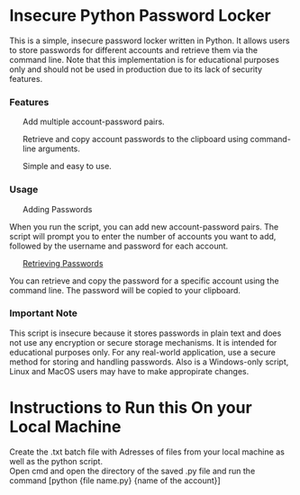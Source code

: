 <H1>Insecure Python Password Locker</H1>
<p>
This is a simple, insecure password locker written in Python. It allows users to store passwords for different accounts and retrieve them via the command line. Note that this implementation is for educational purposes only and should not be used in production due to its lack of security features.
</p>
<H3>Features</H3>
<ul>Add multiple account-password pairs.</ul>
<ul>Retrieve and copy account passwords to the clipboard using command-line arguments.</ul>
<ul>Simple and easy to use.</ul>
<H3>Usage</H3>
<ul><u></u>Adding Passwords</u></ul>
<p>When you run the script, you can add new account-password pairs. The script will prompt you to enter the number of accounts you want to add, followed by the username and password for each account.</p>
<ul><u>Retrieving Passwords</u></ul>
<p>You can retrieve and copy the password for a specific account using the command line. The password will be copied to your clipboard.</p>
<H3>Important Note</H3>
<p>This script is insecure because it stores passwords in plain text and does not use any encryption or secure storage mechanisms. It is intended for educational purposes only. For any real-world application, use a secure method for storing and handling passwords. Also is a Windows-only script, Linux and MacOS users may have to make appropirate changes.</p>

<H1>Instructions to Run this On your Local Machine</H1>
<p>Create the .txt batch file with Adresses of files from your local machine as well as the python script.<br> Open cmd and open the directory of the saved .py file and run the command [python {file name.py} {name of the account}] </p>
